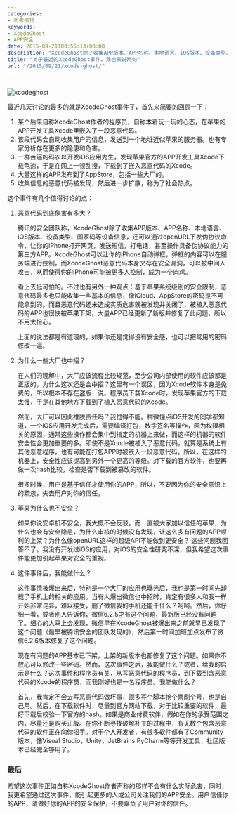 ```yaml
---
categories:
- 思考感悟
keywords:
- XcodeGhost
- APP安全
date: 2015-09-21T00:56:13+08:00
description: "XcodeGhost除了收集APP版本、APP名称、本地语言、iOS版本、设备类型、国家码等设备信息，还可以通过openURL下发伪协议命令，让你的iPhone打开网页，发送短信，打电话，甚至操作具备伪协议能力的第三方APP。XcodeGhost可以让你的iPhone自动弹框，弹框的内容可以在服务端进行控制，而XcodeGhost恶意代码本身又存在安全漏洞，可以被中间人攻击，从而使得你的iPhone可能被更多人控制，成为一个肉鸡。"
title: "关于最近的XcodeGhost事件，我也来说两句"
url: "/2015/09/21/xcode-ghost/"

---
```


![xcodeghost](http://7xlx3k.com1.z0.glb.clouddn.com/xcodeghost.jpg-w)

<!--more-->

最近几天讨论的最多的就是XcodeGhost事件了，首先来简要的回顾一下：

 1. 某个后来自称XcodeGhost作者的程序员，自称本着玩一玩的心态，在苹果的APP开发工具Xcode里嵌入了一段恶意代码。
 1. 该段代码会自动收集用户的信息，发送到一个地址近似苹果的服务器。也有专家分析存在更多的隐患和危害。
 1. 一群苦逼的码农以开发iOS应用为生，发现苹果官方的APP开发工具Xcode下载龟速，于是在网上一顿乱搜，下载到了嵌入恶意代码的Xcode。
 1. 大量这样的APP发布到了AppStore，包括一些大厂的。
 1. 收集信息的恶意代码被发现，然后进一步扩散，称为了社会热点。

这个事件有几个值得讨论的点：

 1. 恶意代码到底危害有多大？

    腾讯的安全团队称，XcodeGhost除了收集APP版本、APP名称、本地语言、iOS版本、设备类型、国家码等设备信息，还可以通过openURL下发伪协议命令，让你的iPhone打开网页，发送短信，打电话，甚至操作具备伪协议能力的第三方APP。XcodeGhost可以让你的iPhone自动弹框，弹框的内容可以在服务端进行控制，而XcodeGhost恶意代码本身又存在安全漏洞，可以被中间人攻击，从而使得你的iPhone可能被更多人控制，成为一个肉鸡。

    看上去挺可怕的。不过也有另外一种观点：基于苹果系统级别的安全限制，恶意代码最多也只能收集一些基本的信息，像iCloud、AppStore的密码是不可能拿到的。而且恶意代码还未造成实质危害就被发现并关闭了，被植入恶意代码的APP也很快被苹果下架，大量APP已经更新了新版并修复了此问题，所以不用太担心。

    上面的说法都是有道理的，如果你还是觉得没有安全感，也可以把常用的密码修改一遍。

 1. 为什么一些大厂也中招？

    在人们的理解中，大厂应该流程比较规范，至少公司内部使用的软件应该都是正版的，为什么这次还是会中招？这里有一个误区，因为Xcode软件本身是免费的，所以根本不存在盗版一说。程序员下载Xcode时，发现苹果官方的下载太慢，于是在其他地方下载到了植入恶意代码的Xcode。

    然而，大厂可以因此推脱责任吗？我觉得不能。稍微懂点iOS开发的同学都知道，一个iOS应用开发完成后，需要编译打包，数字签名等操作，因为权限相关的原因，通常这些操作都会集中到指定的机器上来做，而这样的机器的软件安全性会更加重要的多。即使不是Xcode被植入了恶意代码，就算是系统上有其他恶意程序，也有可能在打包APP时被嵌入一段恶意代码。所以，在这样的机器上，安全性应该提高到另外一个更高的等级。对下载的官方软件，也要再做一次hash比较，检查是否下载到被篡改的软件。

    很多时候，用户是基于信任才使用你的APP，所以，不要因为你的安全意识上的疏忽，失去用户对你的信任。

 1. 苹果为什么也不安全？

    如果你说安卓机不安全，我大概不会反驳。而一直被大家加以信任的苹果，为什么也会有安全隐患，为什么审核的时候没有发现，让这么多有问题的APP顺利的上架？为什么像openURL这样的超级API不能做到更安全？ 这些问题我回答不了，我没有开发过iOS的应用，对iOS的安全性研究不深，但我希望这次事件能更加引起苹果对安全的重视。

 1. 这件事件后，我能做什么？

    这件事情被爆出来后，特别是一个大厂的应用也曝光后，我也是第一时间先卸载了手机上的相关的应用。当有人爆出微信也中招时，肯定有很多人和我一样开始非常诧异，难以接受，删了微信我的手机还能干什么？呵呵。然后，你仔细一看，或者别人告诉你，微信6.2.5才有这个问题，最新版已经没有问题了。细心的人马上会发现，微信早在XcodeGhost被爆出来之前就早已发现了这个问题（最早被腾讯安全的团队发现的），然后第一时间加班加点发布了微信6.2.6版本修复了这个问题。

    现在有问题的APP基本已下架，上架的新版本也都修复了这个问题。如果你不放心可以修改一些密码。然而，这次事件之后，我能做什么？或者，给我的启示是什么？这次事件和程序员有关，从写恶意代码的程序员，到下载到含恶意代码的Xcode的程序员，而我刚好也是一名程序员。我能做什么？

    首先，我肯定不会去写恶意代码做坏事，顶多写个脚本抢个票刷个号，也是自己用。然后，在下载软件时，尽量到官方网站下载，对于比较重要的软件，最好下载后校验一下官方的hash。如果是商业付费软件，假如在你的承受范围之内，尽量还是购买正版。在你不断寻找破解补丁的过程中，有无数个包含恶意代码的软件正在向你招手。对于个人开发者，有很多软件都有了Community版本，像Visual Studio，Unity，JetBrains PyCharm等等开发工具，社区版本已经完全够用了。

### 最后

希望这次事件正如自称XcodeGhost作者声称的那样不会有什么实际危害，同时，我更希望通过这次事件，能引起更多的人或公司关注我们的APP安全。用户信任你的APP，请做好你的APP的安全保护，不要辜负了用户对你的信任。


